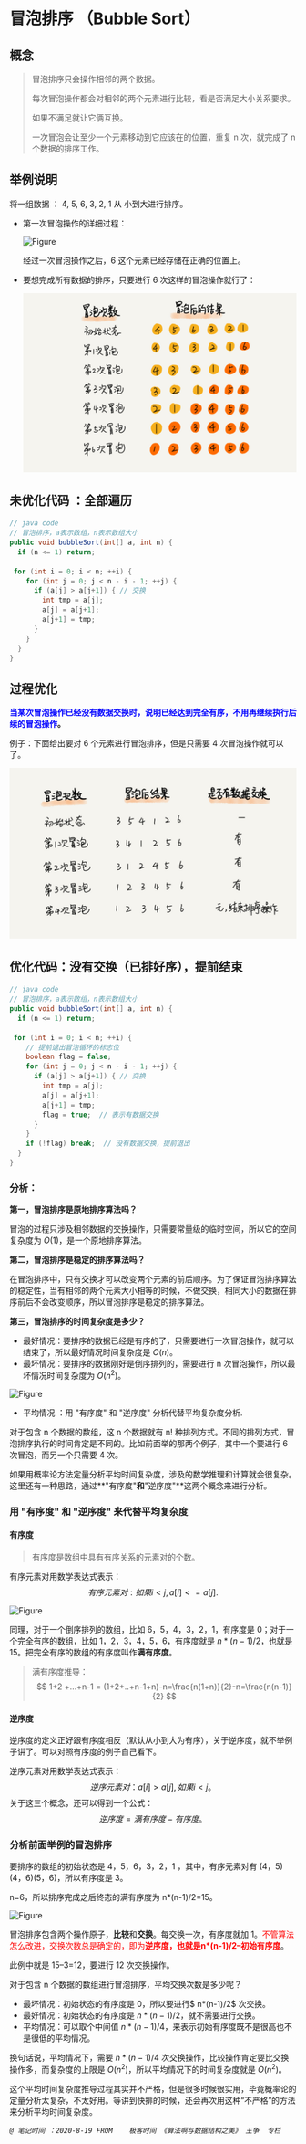 # 冒泡排序 （Bubble Sort）

## 概念

> 冒泡排序只会操作相邻的两个数据。
>
> 每次冒泡操作都会对相邻的两个元素进行比较，看是否满足大小关系要求。
>
> 如果不满足就让它俩互换。
>
> 一次冒泡会让至少一个元素移动到它应该在的位置，重复 n 次，就完成了 n 个数据的排序工作。

## 举例说明

将一组数据 ： 4, 5, 6, 3, 2, 1 从 小到大进行排序。

- 第一次冒泡操作的详细过程：

  ![Figure](E:/Document/GitHub/Algorithm/Resources/04.jpg)

  经过一次冒泡操作之后，6 这个元素已经存储在正确的位置上。

- 要想完成所有数据的排序，只要进行 6 次这样的冒泡操作就行了：

  ![Figure](../Resources/05.jpg)

## 未优化代码 ：全部遍历

```java
// java code
// 冒泡排序，a表示数组，n表示数组大小
public void bubbleSort(int[] a, int n) {
  if (n <= 1) return;
 
 for (int i = 0; i < n; ++i) {
    for (int j = 0; j < n - i - 1; ++j) {
      if (a[j] > a[j+1]) { // 交换
        int tmp = a[j];
        a[j] = a[j+1];
        a[j+1] = tmp; 
      }
    }
  }
}
```



## 过程优化

**<font color="blue">当某次冒泡操作已经没有数据交换时，说明已经达到完全有序，不用再继续执行后续的冒泡操作</font>。**

例子：下面给出要对 6 个元素进行冒泡排序，但是只需要 4 次冒泡操作就可以了。

![Figure](../Resources/06.jpg)

## 优化代码：没有交换（已排好序），提前结束

```java
// java code
// 冒泡排序，a表示数组，n表示数组大小
public void bubbleSort(int[] a, int n) {
  if (n <= 1) return;
 
 for (int i = 0; i < n; ++i) {
    // 提前退出冒泡循环的标志位
    boolean flag = false;
    for (int j = 0; j < n - i - 1; ++j) {
      if (a[j] > a[j+1]) { // 交换
        int tmp = a[j];
        a[j] = a[j+1];
        a[j+1] = tmp;
        flag = true;  // 表示有数据交换      
      }
    }
    if (!flag) break;  // 没有数据交换，提前退出
  }
}
```

### 分析：

**第一，冒泡排序是原地排序算法吗？**

冒泡的过程只涉及相邻数据的交换操作，只需要常量级的临时空间，所以它的空间复杂度为 $O(1)$，是一个原地排序算法。

**第二，冒泡排序是稳定的排序算法吗？**

在冒泡排序中，只有交换才可以改变两个元素的前后顺序。为了保证冒泡排序算法的稳定性，当有相邻的两个元素大小相等的时候，不做交换，相同大小的数据在排序前后不会改变顺序，所以冒泡排序是稳定的排序算法。

**第三，冒泡排序的时间复杂度是多少？**

- 最好情况：要排序的数据已经是有序的了，只需要进行一次冒泡操作，就可以结束了，所以最好情况时间复杂度是 $O(n)$。
- 最坏情况：要排序的数据刚好是倒序排列的，需要进行 n 次冒泡操作，所以最坏情况时间复杂度为 $O(n^2)$。

![Figure](E:/Document/GitHub/Algorithm/Resources/07.jpg)

- 平均情况 ：用 "有序度" 和 "逆序度" 分析代替平均复杂度分析.

对于包含 n 个数据的数组，这 n 个数据就有 n! 种排列方式。不同的排列方式，冒泡排序执行的时间肯定是不同的。比如前面举的那两个例子，其中一个要进行 6 次冒泡，而另一个只需要 4 次。

如果用概率论方法定量分析平均时间复杂度，涉及的数学推理和计算就会很复杂。这里还有一种思路，通过**"有序度"**和**"逆序度"**这两个概念来进行分析。

### 用 "有序度" 和 "逆序度" 来代替平均复杂度

#### 有序度

> 有序度是数组中具有有序关系的元素对的个数。

有序元素对用数学表达式表示：
$$
有序元素对 : 如果 i < j, a[i] <= a[j].
$$


![Figure](E:/Document/GitHub/Algorithm/Resources/08.jpg)

同理，对于一个倒序排列的数组，比如 6，5，4，3，2，1，有序度是 0；对于一个完全有序的数组，比如 1，2，3，4，5，6，有序度就是 $n*(n-1)/2$，也就是 15。把完全有序的数组的有序度叫作**满有序度**。

>满有序度推导：
>$$
>1+2 +...+n-1 = (1+2+..+n-1+n)-n=\frac{n(1+n)}{2}-n=\frac{n(n-1)}{2}
>$$

#### 逆序度

逆序度的定义正好跟有序度相反（默认从小到大为有序），关于逆序度，就不举例子讲了。可以对照有序度的例子自己看下。

逆序元素对用数学表达式表示：
$$
逆序元素对：a[i] > a[j], 如果i < j。
$$
关于这三个概念，还可以得到一个公式：
$$
逆序度 = 满有序度 - 有序度。
$$

### 分析前面举例的冒泡排序

要排序的数组的初始状态是 4，5，6，3，2，1 ，其中，有序元素对有 (4，5) (4，6)(5，6)，所以有序度是 3。

n=6，所以排序完成之后终态的满有序度为 n*(n-1)/2=15。

![Figure](E:/Document/GitHub/Algorithm/Resources/09.jpg)

冒泡排序包含两个操作原子，**比较**和**交换**。每交换一次，有序度就加 1。<font color="red">不管算法怎么改进，交换次数总是确定的，即为**逆序度，也就是n*(n-1)/2–初始有序度**</font>。

此例中就是 15–3=12，要进行 12 次交换操作。

对于包含 n 个数据的数组进行冒泡排序，平均交换次数是多少呢？

- 最坏情况：初始状态的有序度是 $0$，所以要进行$ n*(n-1)/2$ 次交换。
- 最好情况：初始状态的有序度是 $n*(n-1)/2$，就不需要进行交换。
- 平均情况：可以取个中间值 $n*(n-1)/4$，来表示初始有序度既不是很高也不是很低的平均情况。

换句话说，平均情况下，需要 $n*(n-1)/4$ 次交换操作，比较操作肯定要比交换操作多，而复杂度的上限是 $O(n^2)$，所以平均情况下的时间复杂度就是 $O(n^2)$。

这个平均时间复杂度推导过程其实并不严格，但是很多时候很实用，毕竟概率论的定量分析太复杂，不太好用。等讲到快排的时候，还会再次用这种“不严格”的方法来分析平均时间复杂度。

*`@ 笔记时间 ：2020-8-19	FROM	极客时间 《算法啊与数据结构之美》 王争  专栏`* 